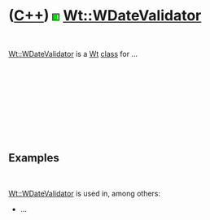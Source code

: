 



 

 

 

 

 

([C++](Cpp.md)) ![Wt](PicWt.png) [Wt::WDateValidator](CppWDateValidator.md)
=============================================================================

 

[Wt::WDateValidator](CppWDateValidator.md) is a [Wt](CppWt.md)
[class](CppClass.md) for ...

 

 

 

 

 

Examples
--------

 

[Wt::WDateValidator](CppWDateValidator.md) is used in, among others:

-   ...

 

 

 

 

 





 



